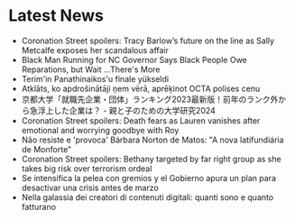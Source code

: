 # Latest News
-  Coronation Street spoilers: Tracy Barlow’s future on the line as Sally Metcalfe exposes her scandalous affair
-  Black Man Running for NC Governor Says Black People Owe Reparations, but Wait ...There's More
-  Terim'in Panathinaikos'u finale yükseldi
-  Atklāts, ko apdrošinātāji ņem vērā, aprēķinot OCTA polises cenu
-  京都大学「就職先企業・団体」ランキング2023最新版！前年のランク外から急浮上した企業は？ - 親と子のための大学研究2024
-  Coronation Street spoilers: Death fears as Lauren vanishes after emotional and worrying goodbye with Roy
-  Não resiste e 'provoca' Bárbara Norton de Matos: "A nova latifundiária de Monforte"
-  Coronation Street spoilers: Bethany targeted by far right group as she takes big risk over terrorism ordeal
-  Se intensifica la pelea con gremios y el Gobierno apura un plan para desactivar una crisis antes de marzo
-  Nella galassia dei creatori di contenuti digitali: quanti sono e quanto fatturano
